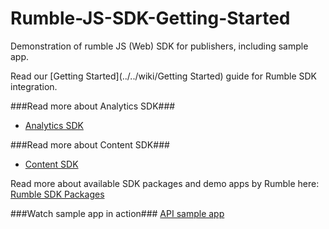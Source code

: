 # Rumble-JS-SDK-Getting-Started
Demonstration of rumble JS (Web) SDK for publishers, including sample app.

Read our [Getting Started](../../wiki/Getting Started) guide for Rumble SDK integration.

###Read more about Analytics SDK###
* [Analytics SDK](../../wiki/Analytics)


###Read more about Content SDK###
* [Content SDK](../../wiki/Content)

Read more about available SDK packages and demo apps by Rumble here: [Rumble SDK Packages](../../wiki)

###Watch sample app in action###
[API sample app](http://rumbleinc.github.io/Rumble-JS-SDK-Getting-Started/examples/playground.html)
